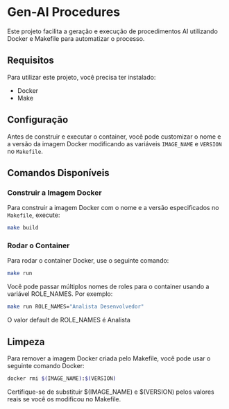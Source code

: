 # Gen-AI Procedures

Este projeto facilita a geração e execução de procedimentos AI utilizando Docker e Makefile para automatizar o processo.

## Requisitos

Para utilizar este projeto, você precisa ter instalado:

- Docker
- Make

## Configuração

Antes de construir e executar o container, você pode customizar o nome e a versão da imagem Docker modificando as variáveis `IMAGE_NAME` e `VERSION` no `Makefile`.

## Comandos Disponíveis

### Construir a Imagem Docker

Para construir a imagem Docker com o nome e a versão especificados no `Makefile`, execute:

```bash
make build
```

### Rodar o Container

Para rodar o container Docker, use o seguinte comando:

```bash
make run 
```

Você pode passar múltiplos nomes de roles para o container usando a variável ROLE_NAMES. Por exemplo:

```bash
make run ROLE_NAMES="Analista Desenvolvedor"
```

O valor default de ROLE_NAMES é Analista

## Limpeza

Para remover a imagem Docker criada pelo Makefile, você pode usar o seguinte comando Docker:

```bash
docker rmi $(IMAGE_NAME):$(VERSION)
```

Certifique-se de substituir $(IMAGE_NAME) e $(VERSION) pelos valores reais se você os modificou no Makefile.